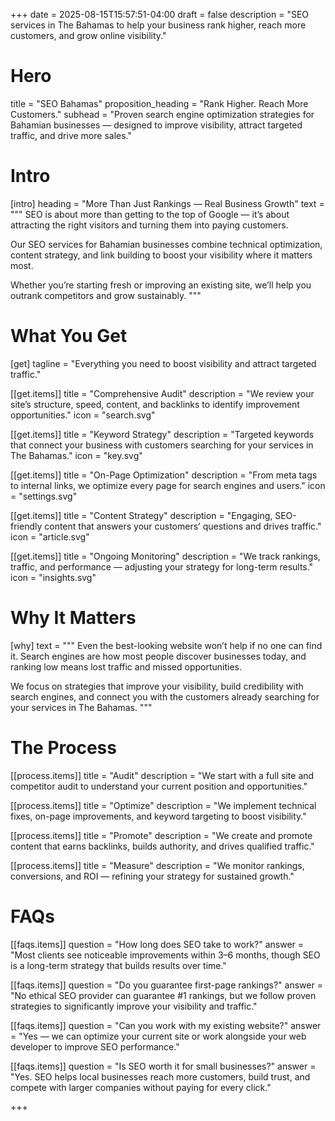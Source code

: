 +++
date = 2025-08-15T15:57:51-04:00
draft = false
description = "SEO services in The Bahamas to help your business rank higher, reach more customers, and grow online visibility."

# Hero
title = "SEO Bahamas"
proposition_heading = "Rank Higher. Reach More Customers."
subhead = "Proven search engine optimization strategies for Bahamian businesses — designed to improve visibility, attract targeted traffic, and drive more sales."

# Intro
[intro]
heading = "More Than Just Rankings — Real Business Growth"
text = """
SEO is about more than getting to the top of Google — it’s about attracting the right visitors and turning them into paying customers.

Our SEO services for Bahamian businesses combine technical optimization, content strategy, and link building to boost your visibility where it matters most.

Whether you’re starting fresh or improving an existing site, we’ll help you outrank competitors and grow sustainably.
"""

# What You Get
[get]
tagline = "Everything you need to boost visibility and attract targeted traffic."

[[get.items]]
title = "Comprehensive Audit"
description = "We review your site’s structure, speed, content, and backlinks to identify improvement opportunities."
icon = "search.svg"

[[get.items]]
title = "Keyword Strategy"
description = "Targeted keywords that connect your business with customers searching for your services in The Bahamas."
icon = "key.svg"

[[get.items]]
title = "On-Page Optimization"
description = "From meta tags to internal links, we optimize every page for search engines and users."
icon = "settings.svg"

[[get.items]]
title = "Content Strategy"
description = "Engaging, SEO-friendly content that answers your customers’ questions and drives traffic."
icon = "article.svg"

[[get.items]]
title = "Ongoing Monitoring"
description = "We track rankings, traffic, and performance — adjusting your strategy for long-term results."
icon = "insights.svg"

# Why It Matters

[why]
text = """
Even the best-looking website won’t help if no one can find it. Search engines are how most people discover businesses today, and ranking low means lost traffic and missed opportunities.

We focus on strategies that improve your visibility, build credibility with search engines, and connect you with the customers already searching for your services in The Bahamas.
"""

# The Process
[[process.items]]
title = "Audit"
description = "We start with a full site and competitor audit to understand your current position and opportunities."

[[process.items]]
title = "Optimize"
description = "We implement technical fixes, on-page improvements, and keyword targeting to boost visibility."

[[process.items]]
title = "Promote"
description = "We create and promote content that earns backlinks, builds authority, and drives qualified traffic."

[[process.items]]
title = "Measure"
description = "We monitor rankings, conversions, and ROI — refining your strategy for sustained growth."

# FAQs
[[faqs.items]]
question = "How long does SEO take to work?"
answer = "Most clients see noticeable improvements within 3–6 months, though SEO is a long-term strategy that builds results over time."

[[faqs.items]]
question = "Do you guarantee first-page rankings?"
answer = "No ethical SEO provider can guarantee #1 rankings, but we follow proven strategies to significantly improve your visibility and traffic."

[[faqs.items]]
question = "Can you work with my existing website?"
answer = "Yes — we can optimize your current site or work alongside your web developer to improve SEO performance."

[[faqs.items]]
question = "Is SEO worth it for small businesses?"
answer = "Yes. SEO helps local businesses reach more customers, build trust, and compete with larger companies without paying for every click."

+++
